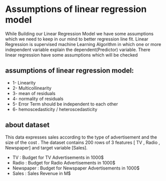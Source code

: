 # Assumptions of linear regression model
While Building our Linear Regression Model we have some assumptions which we need to keep in our mind to better regression line fit. Linear Regression is supervised machine Learning Algorithm in which one or more independent variable explain the dependent(Predictor) variable. There linear regression have some assumptions which will be checked

## assumptions of linear regression model:
* 1- Linearity
* 2- Multicollinearity
* 3- mean of residuals
* 4- normality of residuals
* 5- Error Term should be independent to each other
* 6- hemoscedasticity / heteroscedasticity

## about dataset

This data expresses sales according to the type of advertisement and the size of the cost .
The dataset contains 200 rows of 3 features [ TV , Radio , Newspaper] and target variable [Sales].

* TV : Budget for TV Advertisements in 1000$
* Radio : Budget for Radio Advertisements in 1000$
* Newspaper : Budget for Newspaper Advertisements in 1000$
* Sales : Sales Revenue in M$

